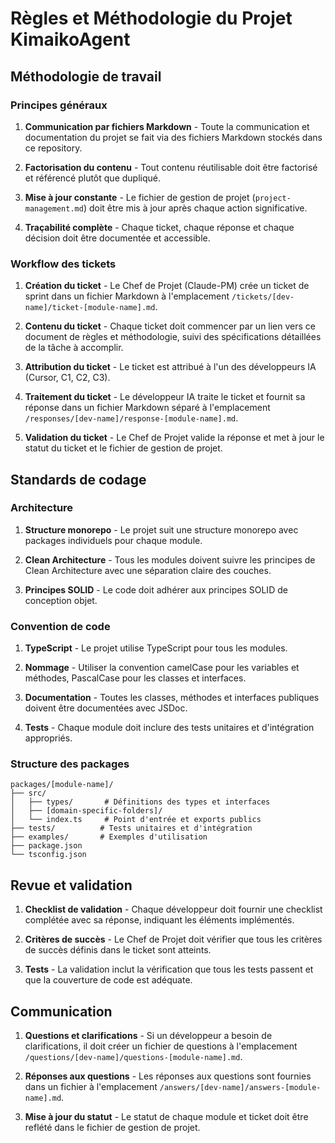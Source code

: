 # Règles et Méthodologie du Projet KimaikoAgent

## Méthodologie de travail

### Principes généraux

1. **Communication par fichiers Markdown** - Toute la communication et documentation du projet se fait via des fichiers Markdown stockés dans ce repository.

2. **Factorisation du contenu** - Tout contenu réutilisable doit être factorisé et référencé plutôt que dupliqué.

3. **Mise à jour constante** - Le fichier de gestion de projet (`project-management.md`) doit être mis à jour après chaque action significative.

4. **Traçabilité complète** - Chaque ticket, chaque réponse et chaque décision doit être documentée et accessible.

### Workflow des tickets

1. **Création du ticket** - Le Chef de Projet (Claude-PM) crée un ticket de sprint dans un fichier Markdown à l'emplacement `/tickets/[dev-name]/ticket-[module-name].md`.

2. **Contenu du ticket** - Chaque ticket doit commencer par un lien vers ce document de règles et méthodologie, suivi des spécifications détaillées de la tâche à accomplir.

3. **Attribution du ticket** - Le ticket est attribué à l'un des développeurs IA (Cursor, C1, C2, C3).

4. **Traitement du ticket** - Le développeur IA traite le ticket et fournit sa réponse dans un fichier Markdown séparé à l'emplacement `/responses/[dev-name]/response-[module-name].md`.

5. **Validation du ticket** - Le Chef de Projet valide la réponse et met à jour le statut du ticket et le fichier de gestion de projet.

## Standards de codage

### Architecture

1. **Structure monorepo** - Le projet suit une structure monorepo avec packages individuels pour chaque module.

2. **Clean Architecture** - Tous les modules doivent suivre les principes de Clean Architecture avec une séparation claire des couches.

3. **Principes SOLID** - Le code doit adhérer aux principes SOLID de conception objet.

### Convention de code

1. **TypeScript** - Le projet utilise TypeScript pour tous les modules.

2. **Nommage** - Utiliser la convention camelCase pour les variables et méthodes, PascalCase pour les classes et interfaces.

3. **Documentation** - Toutes les classes, méthodes et interfaces publiques doivent être documentées avec JSDoc.

4. **Tests** - Chaque module doit inclure des tests unitaires et d'intégration appropriés.

### Structure des packages

```
packages/[module-name]/
├── src/
│   ├── types/       # Définitions des types et interfaces
│   ├── [domain-specific-folders]/
│   └── index.ts     # Point d'entrée et exports publics
├── tests/          # Tests unitaires et d'intégration
├── examples/       # Exemples d'utilisation
├── package.json
└── tsconfig.json
```

## Revue et validation

1. **Checklist de validation** - Chaque développeur doit fournir une checklist complétée avec sa réponse, indiquant les éléments implémentés.

2. **Critères de succès** - Le Chef de Projet doit vérifier que tous les critères de succès définis dans le ticket sont atteints.

3. **Tests** - La validation inclut la vérification que tous les tests passent et que la couverture de code est adéquate.

## Communication

1. **Questions et clarifications** - Si un développeur a besoin de clarifications, il doit créer un fichier de questions à l'emplacement `/questions/[dev-name]/questions-[module-name].md`.

2. **Réponses aux questions** - Les réponses aux questions sont fournies dans un fichier à l'emplacement `/answers/[dev-name]/answers-[module-name].md`.

3. **Mise à jour du statut** - Le statut de chaque module et ticket doit être reflété dans le fichier de gestion de projet.